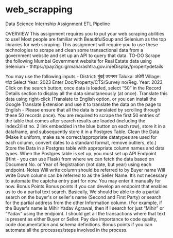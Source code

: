 # web_scrapping
Data Science Internship Assignment
ETL Pipeline

OVERVIEW
This assignment requires you to put your web scraping abilities to use! Most people are familiar with BeautifulSoup and Selenium as the top libraries for web scraping. This assignment will require you to use these technologies to scrape and clean some transactional data from a government website and set up an API to query that data. 
TO-DO
Scrape the following Mumbai Government website for Real Estate data using Selenium - 
thttps://pay2igr.igrmaharashtra.gov.in/eDisplay/propertydetails

You may use the following inputs - 
District: मुंबई उपनगर
Taluka: अंधेरी
Village: बांद्रा
Select Year: 2023
Enter Doc/Property/CTS/Survey no/Reg. Year: 2023
Click on the search button; once data is loaded, select “50” in the Record Details section to display all the data simultaneously (at once). 
Translate this data using right-click (Translate to English option, or you can install the Google Translate Extension and use it to translate the data on the page to English - Please ensure that all the data is translated by scrolling through these 50 records once).
You are required to scrape the first 50 entries of the table that comes after search results are loaded (including the index2/list no. 2 link embedded in the blue button on each row), store it in a dataframe, and subsequently store it in a Postgres Table. 
Clean the Data (Make it uniform, make sure correct/appropriate datatypes are used for each column, convert dates to a standard format, remove outliers, etc.)
Store the Data in a Postgres table with appropriate column names and data types.
When the Postgres table is set up, you must set up API Endpoint (Hint - you can use Flask) from where we can fetch the data based on Document No. or Year of Registration (not date, but year) using each endpoint. 
Notes
Will write column should be referred to by Buyer name 
Will write Down column can be referred to as the Seller Name.
It’s not necessary to automate the captcha entry part for now. You may enter it manually for now.
Bonus Points
Bonus points if you can develop an endpoint that enables us to do a partial text search. Basically, We should be able to do a partial search on the buyer's or seller's name (Second and First Party) or search for the partial address from the other Information column. 
(For example, if the Buyer's name is Mihir Yadav Agrawal, then if I search for just “Mihir” or “Yadav” using the endpoint. I should get all the transactions where that text is present as either Buyer or Seller.
Pay due importance to code quality, code documentation and schema definitions.
Bonus points if you can automate all the processes/steps involved in the process.
